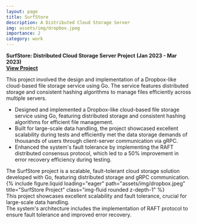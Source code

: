```yaml
---
layout: page
title: SurfStore
description: A Distributed Cloud Storage Server
img: assets/img/dropbox.jpeg
importance: 2
category: work
---
```


**SurfStore: Distributed Cloud Storage Server Project (Jan 2023 - Mar 2023)**  
**[View Project](https://github.com/albertgy9910/SurfStore)**

This project involved the design and implementation of a Dropbox-like cloud-based file storage service using Go. The service features distributed storage and consistent hashing algorithms to manage files efficiently across multiple servers.

- Designed and implemented a Dropbox-like cloud-based file storage service using Go, featuring distributed storage and consistent hashing algorithms for efficient file management.
- Built for large-scale data handling, the project showcased excellent scalability during tests and efficiently met the data storage demands of thousands of users through client-server communication via gRPC.
- Enhanced the system's fault tolerance by implementing the RAFT distributed consensus protocol, which led to a 50% improvement in error recovery efficiency during testing.

<div class="caption">
    The SurfStore project is a scalable, fault-tolerant cloud storage solution developed with Go, featuring distributed storage and gRPC communication.
</div>
<div class="row">
    <div class="col-sm mt-3 mt-md-0">
        {% include figure.liquid loading="eager" path="assets/img/dropbox.jpeg" title="SurfStore Project" class="img-fluid rounded z-depth-1" %}
    </div>
</div>
<div class="caption">
    This project showcases excellent scalability and fault tolerance, crucial for large-scale data handling.
</div>

<div class="caption">
    The system's architecture includes the implementation of RAFT protocol to ensure fault tolerance and improved error recovery.
</div>

